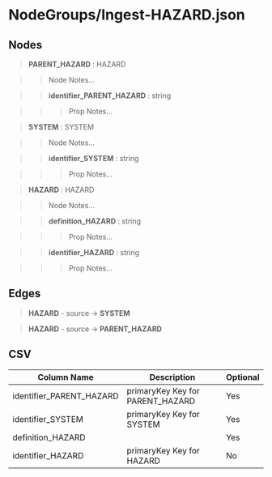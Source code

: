 # NodeGroups/Ingest-HAZARD.json
## Nodes

>**PARENT_HAZARD** : HAZARD

>>Node Notes...

>>**identifier_PARENT_HAZARD** : string
    
>>>Prop Notes...

>**SYSTEM** : SYSTEM

>>Node Notes...

>>**identifier_SYSTEM** : string
    
>>>Prop Notes...

>**HAZARD** : HAZARD

>>Node Notes...

>>**definition_HAZARD** : string
    
>>>Prop Notes...

>>**identifier_HAZARD** : string
    
>>>Prop Notes...

## Edges

>**HAZARD** - source -> **SYSTEM**

>**HAZARD** - source -> **PARENT_HAZARD**

## CSV

Column Name | Description |Optional
------------|-------------|---
identifier_PARENT_HAZARD| primaryKey Key for PARENT_HAZARD | Yes
identifier_SYSTEM| primaryKey Key for SYSTEM | Yes
definition_HAZARD| | Yes
identifier_HAZARD| primaryKey Key for HAZARD | No
